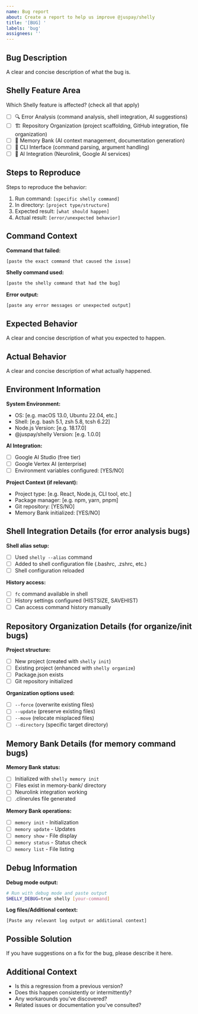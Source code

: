 ```yaml
---
name: Bug report
about: Create a report to help us improve @juspay/shelly
title: '[BUG] '
labels: 'bug'
assignees: ''
---
```


## Bug Description
A clear and concise description of what the bug is.

## Shelly Feature Area
Which Shelly feature is affected? (check all that apply)
- [ ] 🔍 Error Analysis (command analysis, shell integration, AI suggestions)
- [ ] 🏗️ Repository Organization (project scaffolding, GitHub integration, file organization)
- [ ] 🧠 Memory Bank (AI context management, documentation generation)
- [ ] 🔧 CLI Interface (command parsing, argument handling)
- [ ] 🤖 AI Integration (Neurolink, Google AI services)

## Steps to Reproduce
Steps to reproduce the behavior:
1. Run command: `[specific shelly command]`
2. In directory: `[project type/structure]`
3. Expected result: `[what should happen]`
4. Actual result: `[error/unexpected behavior]`

## Command Context
**Command that failed:**
```bash
[paste the exact command that caused the issue]
```

**Shelly command used:**
```bash
[paste the shelly command that had the bug]
```

**Error output:**
```
[paste any error messages or unexpected output]
```

## Expected Behavior
A clear and concise description of what you expected to happen.

## Actual Behavior
A clear and concise description of what actually happened.

## Environment Information
**System Environment:**
- OS: [e.g. macOS 13.0, Ubuntu 22.04, etc.]
- Shell: [e.g. bash 5.1, zsh 5.8, tcsh 6.22]
- Node.js Version: [e.g. 18.17.0]
- @juspay/shelly Version: [e.g. 1.0.0]

**AI Integration:**
- [ ] Google AI Studio (free tier)
- [ ] Google Vertex AI (enterprise)
- [ ] Environment variables configured: [YES/NO]

**Project Context (if relevant):**
- Project type: [e.g. React, Node.js, CLI tool, etc.]
- Package manager: [e.g. npm, yarn, pnpm]
- Git repository: [YES/NO]
- Memory Bank initialized: [YES/NO]

## Shell Integration Details (for error analysis bugs)
**Shell alias setup:**
- [ ] Used `shelly --alias` command
- [ ] Added to shell configuration file (.bashrc, .zshrc, etc.)
- [ ] Shell configuration reloaded

**History access:**
- [ ] `fc` command available in shell
- [ ] History settings configured (HISTSIZE, SAVEHIST)
- [ ] Can access command history manually

## Repository Organization Details (for organize/init bugs)
**Project structure:**
- [ ] New project (created with `shelly init`)
- [ ] Existing project (enhanced with `shelly organize`)
- [ ] Package.json exists
- [ ] Git repository initialized

**Organization options used:**
- [ ] `--force` (overwrite existing files)
- [ ] `--update` (preserve existing files)
- [ ] `--move` (relocate misplaced files)
- [ ] `--directory` (specific target directory)

## Memory Bank Details (for memory command bugs)
**Memory Bank status:**
- [ ] Initialized with `shelly memory init`
- [ ] Files exist in memory-bank/ directory
- [ ] Neurolink integration working
- [ ] .clinerules file generated

**Memory Bank operations:**
- [ ] `memory init` - Initialization
- [ ] `memory update` - Updates
- [ ] `memory show` - File display
- [ ] `memory status` - Status check
- [ ] `memory list` - File listing

## Debug Information
**Debug mode output:**
```bash
# Run with debug mode and paste output
SHELLY_DEBUG=true shelly [your-command]
```

**Log files/Additional context:**
```
[Paste any relevant log output or additional context]
```

## Possible Solution
If you have suggestions on a fix for the bug, please describe it here.

## Additional Context
- Is this a regression from a previous version?
- Does this happen consistently or intermittently?
- Any workarounds you've discovered?
- Related issues or documentation you've consulted?
